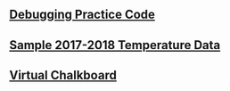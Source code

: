## [Debugging Practice Code](https://anmaikul.github.com/GEMS-III/sample_scripts/debug_practice.py) 
## [Sample 2017-2018 Temperature Data](https://anmaikul.github.com/GEMS-III/data/maxtemps.txt)
## [Virtual Chalkboard](https://anmaikul.github.com/GEMS-III/chalkboard.html)

